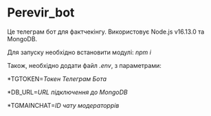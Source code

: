 # Perevir_bot
Це телеграм бот для фактчекінгу.
Використовує Node.js v16.13.0 та MongoDB.

Для запуску необхідно встановити модулі: *npm i*

Також, необхідно додати файл *.env*, з параметрами:

*TGTOKEN=*Токен Телеграм Бота*

*DB_URL=*URL підключення до MongoDB*

*TGMAINCHAT=*ID чату модераторрів*

